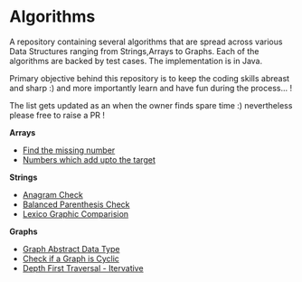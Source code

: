 # Algorithms
A repository containing several algorithms that are spread across various Data Structures ranging from Strings,Arrays to Graphs.  Each of the algorithms are backed by test cases. The implementation is in Java.

Primary objective behind this repository is to keep the coding skills abreast and sharp :) and more importantly learn and have fun during the process... !

The list gets updated as an when the owner finds spare time :) nevertheless please free to raise a PR !

**Arrays**

* [Find the missing number](Algorithms/src/arrays/FindTheMissingNumberInArray.java)
* [Numbers which add upto the target](https://github.com/abhaybhegde/Algorithms/blob/master/Algorithms/src/arrays/NumbersWhichAddUptoTarget.java)

**Strings**

* [Anagram Check](Algorithms/src/strings/AnagramCheck.java)
* [Balanced Parenthesis Check](https://github.com/abhaybhegde/Algorithms/blob/master/Algorithms/src/strings/BalancedParenthesis.java)
* [Lexico Graphic Comparision](https://github.com/abhaybhegde/Algorithms/blob/master/Algorithms/src/strings/LexicographicComparision.java)

**Graphs**

* [Graph Abstract Data Type](https://github.com/abhaybhegde/Algorithms/blob/master/Algorithms/src/graphs/Graph.java)
* [Check if a Graph is Cyclic](https://github.com/abhaybhegde/Algorithms/blob/master/Algorithms/src/graphs/CycleCheck.java)
* [Depth First Traversal - Itervative](https://github.com/abhaybhegde/Algorithms/blob/master/Algorithms/src/graphs/DepthFirstIterative.java)

